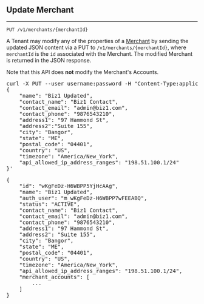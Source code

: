 Update Merchant
---------------
---------------

    PUT /v1/merchants/{merchantId}

A Tenant may modify any of the properties of a [Merchant](types#merchant-section)
by sending the updated JSON content via a PUT to `/v1/merchants/{merchantId}`,
where `merchantId` is the `id` associated with the Merchant. The modified Merchant
is returned in the JSON response.

Note that this API does **not** modify the Merchant's Accounts.

<div class="http-example http-request-example">
  <pre class="prettyprint">
curl -X PUT --user username:password -H "Content-Type:application/json" {{site.data.variables.apiurl.gateway}}/v1/merchants/wKgFeDz-H6WBPP5YjHcAAg -d '
{
    "name": "Biz1 Updated",
    "contact_name": "Biz1 Contact",
    "contact_email": "admin@biz1.com",
    "contact_phone": "9876543210",
    "address1": "97 Hammond St",
    "address2":"Suite 155",
    "city": "Bangor",
    "state": "ME",
    "postal_code": "04401",
    "country": "US",
    "timezone": "America/New_York",
    "api_allowed_ip_address_ranges": "198.51.100.1/24"
}'</pre>
</div>

<div class="http-example http-response-example">
  <pre class="prettyprint">
{
    "id": "wKgFeDz-H6WBPP5YjHcAAg",
    "name": "Biz1 Updated",
    "auth_user": "m_wKgFeDz-H6WBPP7wFEEABQ",
    "status": "ACTIVE",
    "contact_name": "Biz1 Contact",
    "contact_email": "admin@biz1.com",
    "contact_phone": "9876543210",
    "address1": "97 Hammond St",
    "address2": "Suite 155",
    "city": "Bangor",
    "state": "ME",
    "postal_code": "04401",
    "country": "US",
    "timezone": "America/New_York",
    "api_allowed_ip_address_ranges": "198.51.100.1/24",
    "merchant_accounts": [
        ...
    ]
}</pre>
</div>
